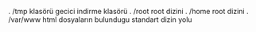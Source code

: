 . /tmp klasörü gecici indirme klasörü
. /root                   root dizini
. /home                   root dizini
. /var/www                html dosyaların bulundugu standart dizin yolu

